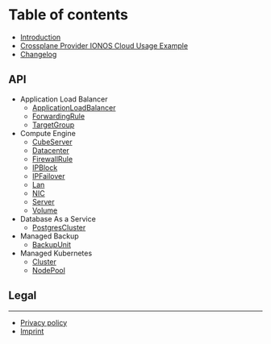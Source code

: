 # Table of contents

* [Introduction](README.md)
* [Crossplane Provider IONOS Cloud Usage Example](../examples/example.md)
* [Changelog](CHANGELOG.md)

## API

* Application Load Balancer
    * [ApplicationLoadBalancer](api/application-load-balancer/applicationloadbalancer.md)
    * [ForwardingRule](api/application-load-balancer/forwardingrule.md)
    * [TargetGroup](api/application-load-balancer/targetgroup.md)
* Compute Engine
    * [CubeServer](api/compute-engine/cubeserver.md)
    * [Datacenter](api/compute-engine/datacenter.md)
    * [FirewallRule](api/compute-engine/firewallrule.md)
    * [IPBlock](api/compute-engine/ipblock.md)
    * [IPFailover](api/compute-engine/ipfailover.md)
    * [Lan](api/compute-engine/lan.md)
    * [NIC](api/compute-engine/nic.md)
    * [Server](api/compute-engine/server.md)
    * [Volume](api/compute-engine/volume.md)
* Database As a Service
    * [PostgresCluster](api/database-as-a-service/postgrescluster.md)
* Managed Backup
    * [BackupUnit](api/managed-backup/backupunit.md)
* Managed Kubernetes
    * [Cluster](api/managed-kubernetes/cluster.md)
    * [NodePool](api/managed-kubernetes/nodepool.md)

## Legal

---

* [Privacy policy](https://www.ionos.com/terms-gtc/terms-privacy/)
* [Imprint](https://www.ionos.de/impressum)
